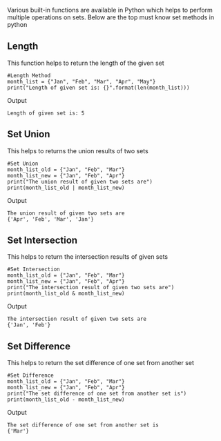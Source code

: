 Various built-in functions are available in Python which helps to perform multiple operations on sets. Below are the top must know set methods in python

## **Length**
This function helps to return the length of the given set 

    #Length Method
    month_list = {"Jan", "Feb", "Mar", "Apr", "May"}
    print("Length of given set is: {}".format(len(month_list)))

 Output

    Length of given set is: 5

## **Set Union**
This helps to returns the union results of two sets

    #Set Union
    month_list_old = {"Jan", "Feb", "Mar"}
    month_list_new = {"Jan", "Feb", "Apr"}
    print("The union result of given two sets are")
    print(month_list_old | month_list_new)

 Output

    The union result of given two sets are
    {'Apr', 'Feb', 'Mar', 'Jan'}

## **Set Intersection**
This helps to return the intersection results of given sets

    #Set Intersection
    month_list_old = {"Jan", "Feb", "Mar"}
    month_list_new = {"Jan", "Feb", "Apr"}
    print("The intersection result of given two sets are")
    print(month_list_old & month_list_new)

 Output

    The intersection result of given two sets are
    {'Jan', 'Feb'}

## **Set Difference**
This helps to return the set difference of one set from another set

    #Set Difference
    month_list_old = {"Jan", "Feb", "Mar"}
    month_list_new = {"Jan", "Feb", "Apr"}
    print("The set difference of one set from another set is")
    print(month_list_old - month_list_new)

 Output

    The set difference of one set from another set is
    {'Mar'}

